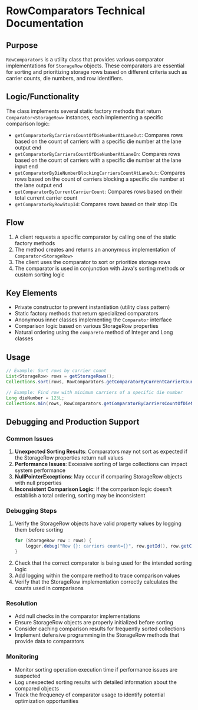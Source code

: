 # RowComparators Technical Documentation

## Purpose
`RowComparators` is a utility class that provides various comparator implementations for `StorageRow` objects. These comparators are essential for sorting and prioritizing storage rows based on different criteria such as carrier counts, die numbers, and row identifiers.

## Logic/Functionality
The class implements several static factory methods that return `Comparator<StorageRow>` instances, each implementing a specific comparison logic:

- `getComparatorByCarriersCountOfDieNumberAtLaneOut`: Compares rows based on the count of carriers with a specific die number at the lane output end
- `getComparatorByCarriersCountOfDieNumberAtLaneIn`: Compares rows based on the count of carriers with a specific die number at the lane input end
- `getComparatorByDieNumberBlockingCarriersCountAtLaneOut`: Compares rows based on the count of carriers blocking a specific die number at the lane output end
- `getComparatorByCurrentCarrierCount`: Compares rows based on their total current carrier count
- `getComparatorByRowStopId`: Compares rows based on their stop IDs

## Flow
1. A client requests a specific comparator by calling one of the static factory methods
2. The method creates and returns an anonymous implementation of `Comparator<StorageRow>`
3. The client uses the comparator to sort or prioritize storage rows
4. The comparator is used in conjunction with Java's sorting methods or custom sorting logic

## Key Elements
- Private constructor to prevent instantiation (utility class pattern)
- Static factory methods that return specialized comparators
- Anonymous inner classes implementing the `Comparator` interface
- Comparison logic based on various StorageRow properties
- Natural ordering using the `compareTo` method of Integer and Long classes

## Usage
```java
// Example: Sort rows by carrier count
List<StorageRow> rows = getStorageRows();
Collections.sort(rows, RowComparators.getComparatorByCurrentCarrierCount());

// Example: Find row with minimum carriers of a specific die number
Long dieNumber = 123L;
Collections.min(rows, RowComparators.getComparatorByCarriersCountOfDieNumberAtLaneOut(dieNumber));
```

## Debugging and Production Support

### Common Issues
1. **Unexpected Sorting Results**: Comparators may not sort as expected if the StorageRow properties return null values
2. **Performance Issues**: Excessive sorting of large collections can impact system performance
3. **NullPointerExceptions**: May occur if comparing StorageRow objects with null properties
4. **Inconsistent Comparison Logic**: If the comparison logic doesn't establish a total ordering, sorting may be inconsistent

### Debugging Steps
1. Verify the StorageRow objects have valid property values by logging them before sorting
   ```java
   for (StorageRow row : rows) {
       logger.debug("Row {}: carriers count={}", row.getId(), row.getCurrentCarrierCount());
   }
   ```
2. Check that the correct comparator is being used for the intended sorting logic
3. Add logging within the compare method to trace comparison values
4. Verify that the StorageRow implementation correctly calculates the counts used in comparisons

### Resolution
- Add null checks in the comparator implementations
- Ensure StorageRow objects are properly initialized before sorting
- Consider caching comparison results for frequently sorted collections
- Implement defensive programming in the StorageRow methods that provide data to comparators

### Monitoring
- Monitor sorting operation execution time if performance issues are suspected
- Log unexpected sorting results with detailed information about the compared objects
- Track the frequency of comparator usage to identify potential optimization opportunities